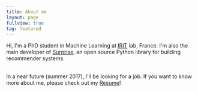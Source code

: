 ```yaml
---
title: About me
layout: page
fullview: true
tag: featured
---
```


Hi, I'm a PhD student in Machine Learning at
<a href="https://www.irit.fr/?lang=en">IRIT</a> lab, France. I'm also the main
developer of <a href="http://surpriselib.com/">Surprise</a>, an open source
Python library for building recommender systems.

<br>
In a near future (summer 2017), I'll be looking for a job. If you want to know
more about me, please check out my
<a href="{{site.base.url}}/assets/Nicolas_Hug_CV.pdf">Resume</a>!
